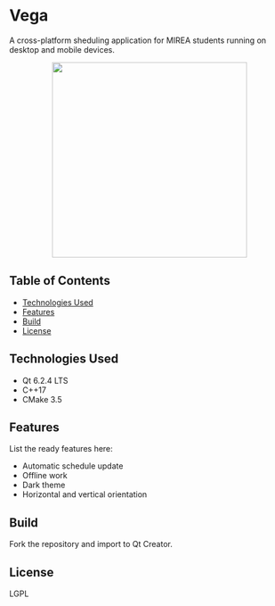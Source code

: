 # Vega
A cross-platform sheduling application for MIREA students running on desktop and mobile devices.


<p align="center">
  <img src = "https://drive.google.com/uc?export=view&id=1MFjsYxMI363i4cZwvsMLhhjbxnVtxekB" width=350>
</p>


## Table of Contents
* [Technologies Used](#technologies-used)
* [Features](#features)
* [Build](#build)
* [License](#license)


## Technologies Used
- Qt 6.2.4 LTS
- C++17
- CMake 3.5


## Features
List the ready features here:
- Automatic schedule update
- Offline work
- Dark theme
- Horizontal and vertical orientation


## Build
Fork the repository and import to Qt Creator.

## License
LGPL
